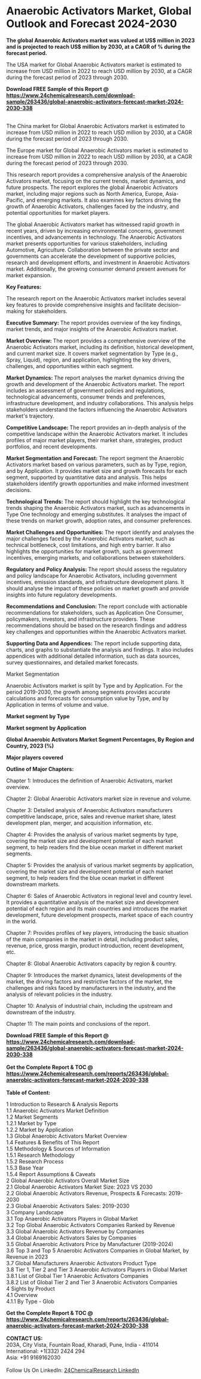 <h1>Anaerobic Activators Market, Global Outlook and Forecast 2024-2030</h1><p><strong>The global Anaerobic Activators market was valued at US$ million in 2023 and is projected to reach US$ million by 2030, at a CAGR of % during the forecast period.</strong></p><p>
</p><p>The USA market for Global Anaerobic Activators market is estimated to increase from USD million in 2022 to reach USD million by 2030, at a CAGR during the forecast period of 2023 through 2030.</p><div><b>Download FREE Sample of this Report @ 
            <a href="https://www.24chemicalresearch.com/download-sample/263436/global-anaerobic-activators-forecast-market-2024-2030-338">
            https://www.24chemicalresearch.com/download-sample/263436/global-anaerobic-activators-forecast-market-2024-2030-338</a></b></div><br><p>
</p><p>The China market for Global Anaerobic Activators market is estimated to increase from USD million in 2022 to reach USD million by 2030, at a CAGR during the forecast period of 2023 through 2030.</p><p>
</p><p>The Europe market for Global Anaerobic Activators market is estimated to increase from USD million in 2022 to reach USD million by 2030, at a CAGR during the forecast period of 2023 through 2030.</p><p>
</p><p>This research report provides a comprehensive analysis of the Anaerobic Activators market, focusing on the current trends, market dynamics, and future prospects. The report explores the global Anaerobic Activators market, including major regions such as North America, Europe, Asia-Pacific, and emerging markets. It also examines key factors driving the growth of Anaerobic Activators, challenges faced by the industry, and potential opportunities for market players.</p><p>
The global Anaerobic Activators market has witnessed rapid growth in recent years, driven by increasing environmental concerns, government incentives, and advancements in technology. The Anaerobic Activators market presents opportunities for various stakeholders, including Automotive, Agriculture. Collaboration between the private sector and governments can accelerate the development of supportive policies, research and development efforts, and investment in Anaerobic Activators market. Additionally, the growing consumer demand present avenues for market expansion.</p><p>
<strong>Key Features:</strong></p><p>
The research report on the Anaerobic Activators market includes several key features to provide comprehensive insights and facilitate decision-making for stakeholders.</p><p>
<strong>Executive Summary: </strong>The report provides overview of the key findings, market trends, and major insights of the Anaerobic Activators market.</p><p>
<strong>Market Overview: </strong>The report provides a comprehensive overview of the Anaerobic Activators market, including its definition, historical development, and current market size. It covers market segmentation by Type (e.g., Spray, Liquid), region, and application, highlighting the key drivers, challenges, and opportunities within each segment.</p><p>
<strong>Market Dynamics: </strong>The report analyses the market dynamics driving the growth and development of the Anaerobic Activators market. The report includes an assessment of government policies and regulations, technological advancements, consumer trends and preferences, infrastructure development, and industry collaborations. This analysis helps stakeholders understand the factors influencing the Anaerobic Activators market's trajectory.</p><p>
<strong>Competitive Landscape: </strong>The report provides an in-depth analysis of the competitive landscape within the Anaerobic Activators market. It includes profiles of major market players, their market share, strategies, product portfolios, and recent developments.</p><p>
<strong>Market Segmentation and Forecast:</strong> The report segment the Anaerobic Activators market based on various parameters, such as by Type, region, and by Application. It provides market size and growth forecasts for each segment, supported by quantitative data and analysis. This helps stakeholders identify growth opportunities and make informed investment decisions.</p><p>
<strong>Technological Trends: </strong>The report should highlight the key technological trends shaping the Anaerobic Activators market, such as advancements in Type One technology and emerging substitutes. It analyses the impact of these trends on market growth, adoption rates, and consumer preferences.</p><p>
<strong>Market Challenges and Opportunities: </strong>The report identify and analyses the major challenges faced by the Anaerobic Activators market, such as technical bottleneck, cost limitations, and high entry barrier. It also highlights the opportunities for market growth, such as government incentives, emerging markets, and collaborations between stakeholders.</p><p>
<strong>Regulatory and Policy Analysis: </strong>The report should assess the regulatory and policy landscape for Anaerobic Activators, including government incentives, emission standards, and infrastructure development plans. It should analyse the impact of these policies on market growth and provide insights into future regulatory developments.</p><p>
<strong>Recommendations and Conclusion: </strong>The report conclude with actionable recommendations for stakeholders, such as Application One Consumer, policymakers, investors, and infrastructure providers. These recommendations should be based on the research findings and address key challenges and opportunities within the Anaerobic Activators market.</p><p>
<strong>Supporting Data and Appendices:</strong> The report include supporting data, charts, and graphs to substantiate the analysis and findings. It also includes appendices with additional detailed information, such as data sources, survey questionnaires, and detailed market forecasts.</p><p>
Market Segmentation</p><p>
Anaerobic Activators market is split by Type and by Application. For the period 2019-2030, the growth among segments provides accurate calculations and forecasts for consumption value by Type, and by Application in terms of volume and value.</p><p>
<strong>Market segment by Type</strong></p><p>
</p><p>
</p><p><strong>Market segment by Application</strong></p><p>
</p><p>
</p><p><strong>Global Anaerobic Activators Market Segment Percentages, By Region and Country, 2023 (%)</strong></p><p>
</p><p>
</p><p></p><p>
</p><p><strong>Major players covered</strong></p><p>
</p><p>
</p><p><strong>Outline of Major Chapters:</strong></p><p>
Chapter 1: Introduces the definition of Anaerobic Activators, market overview.</p><p>
Chapter 2: Global Anaerobic Activators market size in revenue and volume.</p><p>
Chapter 3: Detailed analysis of Anaerobic Activators manufacturers competitive landscape, price, sales and revenue market share, latest development plan, merger, and acquisition information, etc.</p><p>
Chapter 4: Provides the analysis of various market segments by type, covering the market size and development potential of each market segment, to help readers find the blue ocean market in different market segments.</p><p>
Chapter 5: Provides the analysis of various market segments by application, covering the market size and development potential of each market segment, to help readers find the blue ocean market in different downstream markets.</p><p>
Chapter 6: Sales of Anaerobic Activators in regional level and country level. It provides a quantitative analysis of the market size and development potential of each region and its main countries and introduces the market development, future development prospects, market space of each country in the world.</p><p>
Chapter 7: Provides profiles of key players, introducing the basic situation of the main companies in the market in detail, including product sales, revenue, price, gross margin, product introduction, recent development, etc.</p><p>
Chapter 8: Global Anaerobic Activators capacity by region &amp; country.</p><p>
Chapter 9: Introduces the market dynamics, latest developments of the market, the driving factors and restrictive factors of the market, the challenges and risks faced by manufacturers in the industry, and the analysis of relevant policies in the industry.</p><p>
Chapter 10: Analysis of industrial chain, including the upstream and downstream of the industry.</p><p>
Chapter 11: The main points and conclusions of the report.</p><div><b>Download FREE Sample of this Report @ 
            <a href="https://www.24chemicalresearch.com/download-sample/263436/global-anaerobic-activators-forecast-market-2024-2030-338">
            https://www.24chemicalresearch.com/download-sample/263436/global-anaerobic-activators-forecast-market-2024-2030-338</a></b></div><br><div><b>Get the Complete Report & TOC @ 
            <a href="https://www.24chemicalresearch.com/reports/263436/global-anaerobic-activators-forecast-market-2024-2030-338">
            https://www.24chemicalresearch.com/reports/263436/global-anaerobic-activators-forecast-market-2024-2030-338</a></b></div><br>
            <b>Table of Content:</b><p>1 Introduction to Research & Analysis Reports<br />
    1.1 Anaerobic Activators Market Definition<br />
    1.2 Market Segments<br />
        1.2.1 Market by Type<br />
        1.2.2 Market by Application<br />
    1.3 Global Anaerobic Activators Market Overview<br />
    1.4 Features & Benefits of This Report<br />
    1.5 Methodology & Sources of Information<br />
        1.5.1 Research Methodology<br />
        1.5.2 Research Process<br />
        1.5.3 Base Year<br />
        1.5.4 Report Assumptions & Caveats<br />
2 Global Anaerobic Activators Overall Market Size<br />
    2.1 Global Anaerobic Activators Market Size: 2023 VS 2030<br />
    2.2 Global Anaerobic Activators Revenue, Prospects & Forecasts: 2019-2030<br />
    2.3 Global Anaerobic Activators Sales: 2019-2030<br />
3 Company Landscape<br />
    3.1 Top Anaerobic Activators Players in Global Market<br />
    3.2 Top Global Anaerobic Activators Companies Ranked by Revenue<br />
    3.3 Global Anaerobic Activators Revenue by Companies<br />
    3.4 Global Anaerobic Activators Sales by Companies<br />
    3.5 Global Anaerobic Activators Price by Manufacturer (2019-2024)<br />
    3.6 Top 3 and Top 5 Anaerobic Activators Companies in Global Market, by Revenue in 2023<br />
    3.7 Global Manufacturers Anaerobic Activators Product Type<br />
    3.8 Tier 1, Tier 2 and Tier 3 Anaerobic Activators Players in Global Market<br />
        3.8.1 List of Global Tier 1 Anaerobic Activators Companies<br />
        3.8.2 List of Global Tier 2 and Tier 3 Anaerobic Activators Companies<br />
4 Sights by Product<br />
    4.1 Overview<br />
        4.1.1 By Type - Glob</p><div><b>Get the Complete Report & TOC @ 
            <a href="https://www.24chemicalresearch.com/reports/263436/global-anaerobic-activators-forecast-market-2024-2030-338">
            https://www.24chemicalresearch.com/reports/263436/global-anaerobic-activators-forecast-market-2024-2030-338</a></b></div><br><b>CONTACT US:</b><br>
            203A, City Vista, Fountain Road, Kharadi, Pune, India - 411014<br>
            International: +1(332) 2424 294<br>
            Asia: +91 9169162030 <br><br>
            Follow Us On LinkedIn: <a href="https://www.linkedin.com/company/24chemicalresearch/">24ChemicalResearch LinkedIn</a>